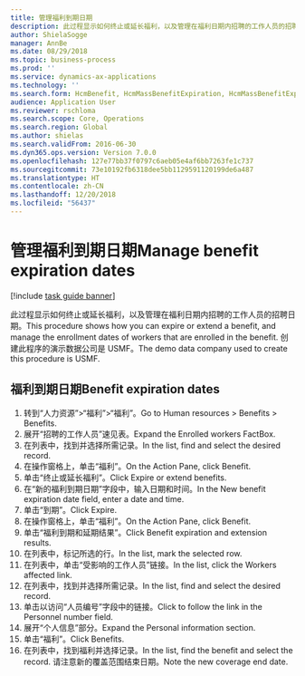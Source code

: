 ```yaml
---
title: 管理福利到期日期
description: 此过程显示如何终止或延长福利，以及管理在福利日期内招聘的工作人员的招聘日期。
author: ShielaSogge
manager: AnnBe
ms.date: 08/29/2018
ms.topic: business-process
ms.prod: ''
ms.service: dynamics-ax-applications
ms.technology: ''
ms.search.form: HcmBenefit, HcmMassBenefitExpiration, HcmMassBenefitExpirationResults, HcmWorker, HcmWorkerEnrollment
audience: Application User
ms.reviewer: rschloma
ms.search.scope: Core, Operations
ms.search.region: Global
ms.author: shielas
ms.search.validFrom: 2016-06-30
ms.dyn365.ops.version: Version 7.0.0
ms.openlocfilehash: 127e77bb37f0797c6aeb05e4af6bb7263fe1c737
ms.sourcegitcommit: 73e10192fb6318dee5bb1129591120199de6a487
ms.translationtype: HT
ms.contentlocale: zh-CN
ms.lasthandoff: 12/20/2018
ms.locfileid: "56437"
---
```

# <a name="manage-benefit-expiration-dates"></a><span data-ttu-id="a5ea9-103">管理福利到期日期</span><span class="sxs-lookup"><span data-stu-id="a5ea9-103">Manage benefit expiration dates</span></span>

[!include [task guide banner](../../includes/task-guide-banner.md)]

<span data-ttu-id="a5ea9-104">此过程显示如何终止或延长福利，以及管理在福利日期内招聘的工作人员的招聘日期。</span><span class="sxs-lookup"><span data-stu-id="a5ea9-104">This procedure shows how you can expire or extend a benefit, and manage the enrollment dates of workers that are enrolled in the benefit.</span></span> <span data-ttu-id="a5ea9-105">创建此程序的演示数据公司是 USMF。</span><span class="sxs-lookup"><span data-stu-id="a5ea9-105">The demo data company used to create this procedure is USMF.</span></span>


## <a name="benefit-expiration-dates"></a><span data-ttu-id="a5ea9-106">福利到期日期</span><span class="sxs-lookup"><span data-stu-id="a5ea9-106">Benefit expiration dates</span></span>
1. <span data-ttu-id="a5ea9-107">转到“人力资源”>“福利”>“福利”。</span><span class="sxs-lookup"><span data-stu-id="a5ea9-107">Go to Human resources > Benefits > Benefits.</span></span>
2. <span data-ttu-id="a5ea9-108">展开“招聘的工作人员”速见表。</span><span class="sxs-lookup"><span data-stu-id="a5ea9-108">Expand the Enrolled workers FactBox.</span></span>
3. <span data-ttu-id="a5ea9-109">在列表中，找到并选择所需记录。</span><span class="sxs-lookup"><span data-stu-id="a5ea9-109">In the list, find and select the desired record.</span></span>
4. <span data-ttu-id="a5ea9-110">在操作窗格上，单击“福利”。</span><span class="sxs-lookup"><span data-stu-id="a5ea9-110">On the Action Pane, click Benefit.</span></span>
5. <span data-ttu-id="a5ea9-111">单击“终止或延长福利”。</span><span class="sxs-lookup"><span data-stu-id="a5ea9-111">Click Expire or extend benefits.</span></span>
6. <span data-ttu-id="a5ea9-112">在“新的福利到期日期”字段中，输入日期和时间。</span><span class="sxs-lookup"><span data-stu-id="a5ea9-112">In the New benefit expiration date field, enter a date and time.</span></span>
7. <span data-ttu-id="a5ea9-113">单击“到期”。</span><span class="sxs-lookup"><span data-stu-id="a5ea9-113">Click Expire.</span></span>
8. <span data-ttu-id="a5ea9-114">在操作窗格上，单击“福利”。</span><span class="sxs-lookup"><span data-stu-id="a5ea9-114">On the Action Pane, click Benefit.</span></span>
9. <span data-ttu-id="a5ea9-115">单击“福利到期和延期结果”。</span><span class="sxs-lookup"><span data-stu-id="a5ea9-115">Click Benefit expiration and extension results.</span></span>
10. <span data-ttu-id="a5ea9-116">在列表中，标记所选的行。</span><span class="sxs-lookup"><span data-stu-id="a5ea9-116">In the list, mark the selected row.</span></span>
11. <span data-ttu-id="a5ea9-117">在列表中，单击“受影响的工作人员”链接。</span><span class="sxs-lookup"><span data-stu-id="a5ea9-117">In the list, click the Workers affected link.</span></span>
12. <span data-ttu-id="a5ea9-118">在列表中，找到并选择所需记录。</span><span class="sxs-lookup"><span data-stu-id="a5ea9-118">In the list, find and select the desired record.</span></span>
13. <span data-ttu-id="a5ea9-119">单击以访问“人员编号”字段中的链接。</span><span class="sxs-lookup"><span data-stu-id="a5ea9-119">Click to follow the link in the Personnel number field.</span></span>
14. <span data-ttu-id="a5ea9-120">展开“个人信息”部分。</span><span class="sxs-lookup"><span data-stu-id="a5ea9-120">Expand the Personal information section.</span></span>
15. <span data-ttu-id="a5ea9-121">单击“福利”。</span><span class="sxs-lookup"><span data-stu-id="a5ea9-121">Click Benefits.</span></span>
16. <span data-ttu-id="a5ea9-122">在列表中，找到福利并选择记录。</span><span class="sxs-lookup"><span data-stu-id="a5ea9-122">In the list, find the benefit and select the record.</span></span> <span data-ttu-id="a5ea9-123">请注意新的覆盖范围结束日期。</span><span class="sxs-lookup"><span data-stu-id="a5ea9-123">Note the new coverage end date.</span></span>

